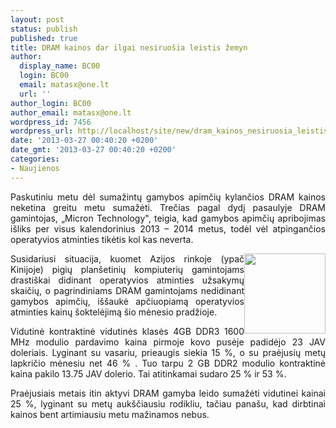 ```yaml
---
layout: post
status: publish
published: true
title: DRAM kainos dar ilgai nesiruošia leistis žemyn
author:
  display_name: BC00
  login: BC00
  email: matasx@one.lt
  url: ''
author_login: BC00
author_email: matasx@one.lt
wordpress_id: 7456
wordpress_url: http://localhost/site/new/dram_kainos_nesiruosia_leistis_zemyn/
date: '2013-03-27 00:40:20 +0200'
date_gmt: '2013-03-27 00:40:20 +0200'
categories:
- Naujienos
---
```

<p style="text-align: justify;">
	Paskutiniu metu dėl sumažintų gamybos apimčių kylančios DRAM kainos neketina greitu metu sumažėti. Trečias pagal dydį pasaulyje DRAM gamintojas, &bdquo;Micron Technology&quot;, teigia, kad gamybos apimčių apribojimas i&scaron;liks per visus kalendorinius 2013 &ndash; 2014 metus, todėl vėl atpingančios operatyvios atminties tikėtis kol kas neverta.</p>
<p>
	<img alt="" src="http://technews.lt/userfiles/ddr3rams.jpg" style="width: 130px; height: 128px; float: right;" /></p>
<p style="text-align: justify;">
	Susidariusi situacija, kuomet Azijos rinkoje (ypač Kinijoje) pigių plan&scaron;etinių kompiuterių gamintojams drasti&scaron;kai didinant operatyvios atminties užsakymų skaičių, o pagrindiniams DRAM gamintojams nedidinant gamybos apimčių, i&scaron;&scaron;aukė apčiuopiamą operatyvios atminties kainų &scaron;oktelėjimą &scaron;io mėnesio pradžioje.</p>
<p style="text-align: justify;">
	Vidutinė kontraktinė vidutinės klasės 4GB DDR3 1600 MHz modulio pardavimo kaina pirmoje kovo pusėje padidėjo 23 JAV doleriais. Lyginant su vasariu, prieaugis siekia 15 %, o su praėjusių metų lapkričio mėnesiu net 46 % . Tuo tarpu 2 GB DDR2 modulio kontraktinė kaina pakilo 13.75 JAV dolerio. Tai atitinkamai sudaro 25 % ir 53 %.</p>
<p style="text-align: justify;">
	Praėjusiais metais itin aktyvi DRAM gamyba leido sumažėti vidutinei kainai 25 %, lyginant su metų auk&scaron;čiausiu rodikliu, tačiau pana&scaron;u, kad dirbtinai kainos bent artimiausiu metu mažinamos nebus.</p>
